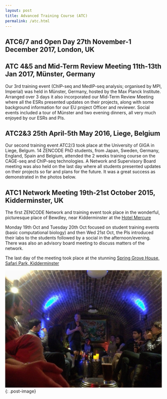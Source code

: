 ```yaml
---
layout: post
title: Advanced Training Course (ATC)
permalink: /atc.html
---
```


## ATC6/7 and Open Day 27th November-1 December 2017, London, UK


## ATC 4&5 and Mid-Term Review Meeting 11th-13th Jan 2017, Münster, Germany
Our 3rd training event (ChIP-seq and MedIP-seq analysis; organised by MPI, Imperial) was held in Münster, Germany, hosted by the Max Planck Institute. Arranged over 3 days it also incorporated our Mid-Term Review Meeting where all the ESRs presented updates on their projects, along with some background information for our EU project Officer and reviewer. Social events included a tour of Münster and two evening dinners, all very much enjoyed by our ESRs and PIs.

## ATC2&3 25th April-5th May 2016, Liege, Belgium

Our second training event ATC2/3 took place at the University of GIGA in Liege, Belgum. 14 ZENCODE PhD students, from Japan, Sweden, Germany, England, Spain and Belgium, attended the 2 weeks training course on the CAGE-seq and ChIP-seq technologies. A Network and Supervisory Board meeting was also held on the last day where all students presented updates on their projects so far and plans for the future. It was a great success as demonstrated in the photos below.

##  ATC1 Network Meeting 19th-21st October 2015, Kidderminster, UK
The first ZENCODE Network and training event took place in the wonderful, picturesque place of Bewdley, near Kidderminster at the [Hotel Mercure](http://www.mercurekidderminster.co.uk/)

Monday 19th Oct and Tuesday 20th Oct focused on student training events (basic computational biology) and then Wed 21st Oct, the PIs introduced their labs to the students followed by a social in the afternoon/evening. There was also an advisory board meeting to discuss matters of the network.

The last day of the meeting took place at the stunning [Spring Grove House, Safari Park, Kidderminster](http://www.springgrovehouse.co.uk/)

![ATC1](/library/images/atc/atc1.jpg){: .post-image}
